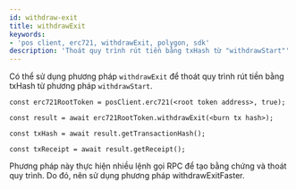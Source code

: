 ```yaml
---
id: withdraw-exit
title: withdrawExit
keywords:
- 'pos client, erc721, withdrawExit, polygon, sdk'
description: 'Thoát quy trình rút tiền bằng txHash từ "withdrawStart"'
---
```


Có thể sử dụng phương pháp `withdrawExit` để thoát quy trình rút tiền bằng txHash từ phương pháp `withdrawStart`.

```
const erc721RootToken = posClient.erc721(<root token address>, true);

const result = await erc721RootToken.withdrawExit(<burn tx hash>);

const txHash = await result.getTransactionHash();

const txReceipt = await result.getReceipt();

```


Phương pháp này thực hiện nhiều lệnh gọi RPC để tạo bằng chứng và thoát quy trình. Do đó, nên sử dụng phương pháp withdrawExitFaster.
>
